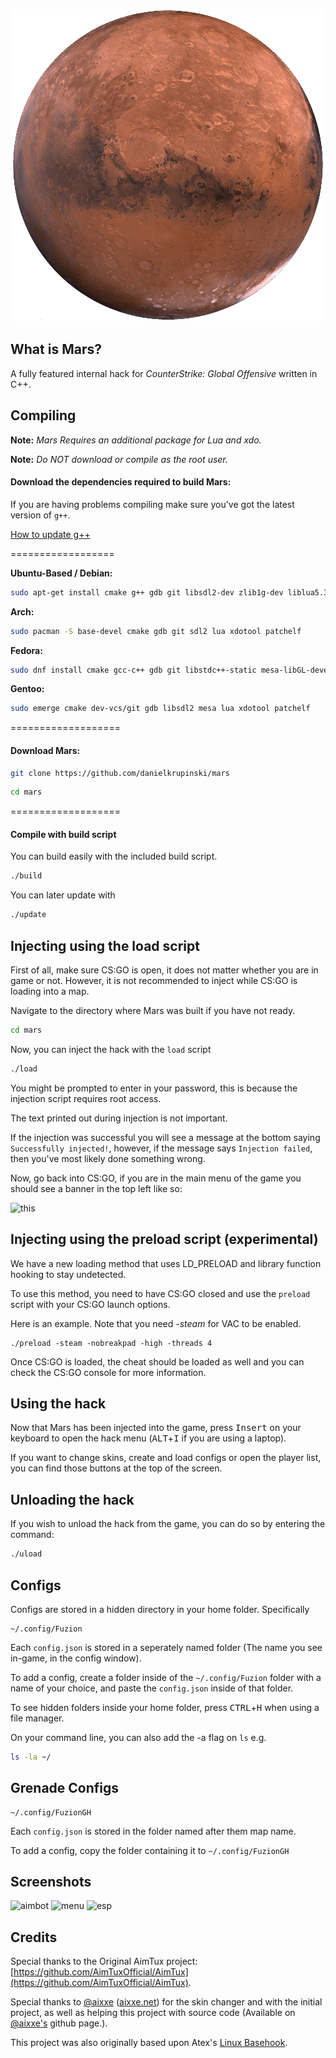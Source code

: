 <p align="center">
<img src="media/mars.jpg">
</p>


## What is Mars?

A fully featured internal hack for *CounterStrike: Global Offensive* written in C++.


## Compiling

**Note:** _Mars Requires an additional package for Lua and xdo._

**Note:** _Do NOT download or compile as the root user._

#### Download the dependencies required to build Mars:

If you are having problems compiling make sure you've got the latest version of `g++`.

[How to update g++](https://github.com/AimTuxOfficial/AimTux/wiki/Updating-your-compiler)

==================

__Ubuntu-Based / Debian:__
```bash
sudo apt-get install cmake g++ gdb git libsdl2-dev zlib1g-dev liblua5.3 libxdo-dev patchelf
```
__Arch:__
```bash
sudo pacman -S base-devel cmake gdb git sdl2 lua xdotool patchelf
```
__Fedora:__
```bash
sudo dnf install cmake gcc-c++ gdb git libstdc++-static mesa-libGL-devel SDL2-devel zlib-devel lua-devel libX11-devel libxdo-devel patchelf
```

__Gentoo:__
```bash
sudo emerge cmake dev-vcs/git gdb libsdl2 mesa lua xdotool patchelf
```

===================

#### Download Mars:

```bash
git clone https://github.com/danielkrupinski/mars
```

```bash
cd mars
```

===================

#### Compile with build script

You can build easily with the included build script.
```bash
./build
```

You can later update with
```bash
./update
```


## Injecting using the load script

First of all, make sure CS:GO is open, it does not matter whether you are in game or not. However, it is not recommended to inject while CS:GO is loading into a map.

Navigate to the directory where Mars was built if you have not ready.
```bash
cd mars
```

Now, you can inject the hack with the `load` script
```bash
./load
```

You might be prompted to enter in your password, this is because the injection script requires root access.

The text printed out during injection is not important.

If the injection was successful you will see a message at the bottom saying `Successfully injected!`, however, if the message says `Injection failed`, then you've most likely done something wrong.

Now, go back into CS:GO, if you are in the main menu of the game you should see a banner in the top left like so:

![this](http://i.imgur.com/Gb0SV1u.png)


## Injecting using the preload script (experimental)

We have a new loading method that uses LD_PRELOAD and library function hooking to stay undetected.

To use this method, you need to have CS:GO closed and use the `preload` script with your CS:GO launch options.

Here is an example. Note that you need *-steam* for VAC to be enabled.
```
./preload -steam -nobreakpad -high -threads 4
```

Once CS:GO is loaded, the cheat should be loaded as well and you can check the CS:GO console for more information.


## Using the hack

Now that Mars has been injected into the game, press <kbd>Insert</kbd> on your keyboard to open the hack menu (<kbd>ALT</kbd>+<kbd>I</kbd> if you are using a laptop).

If you want to change skins, create and load configs or open the player list, you can find those buttons at the top of the screen.


## Unloading the hack

If you wish to unload the hack from the game, you can do so by entering the command:
```bash
./uload
```


## Configs

Configs are stored in a hidden directory in your home folder. Specifically
```
~/.config/Fuzion
```

Each `config.json` is stored in a seperately named folder (The name you see in-game, in the config window).

To add a config, create a folder inside of the `~/.config/Fuzion` folder with a name of your choice, and paste the `config.json` inside of that folder.

To see hidden folders inside your home folder, press <kbd>CTRL</kbd>+<kbd>H</kbd> when using a file manager.

On your command line, you can also add the -a flag on `ls` e.g.
```bash
ls -la ~/
```


## Grenade Configs

```
~/.config/FuzionGH
```

Each `config.json` is stored in the folder named after them map name.

To add a config, copy the folder containing it to `~/.config/FuzionGH`


## Screenshots

![aimbot](http://i.imgur.com/NhSEO9W.png)
![menu](http://i.imgur.com/59TGPfw.png)
![esp](http://i.imgur.com/lnF42Ng.png)


## Credits

Special thanks to the Original AimTux project: [https://github.com/AimTuxOfficial/AimTux](https://github.com/AimTuxOfficial/AimTux).

Special thanks to [@aixxe](http://www.github.com/aixxe/) ([aixxe.net](http://www.aixxe.net)) for the skin changer and with the initial project, as well as helping this project with source code (Available on [@aixxe's](http://www.github.com/aixxe/) github page.).

This project was also originally based upon Atex's [Linux Basehook](http://unknowncheats.me/forum/counterstrike-global-offensive/181878-linux-basehook.html).
